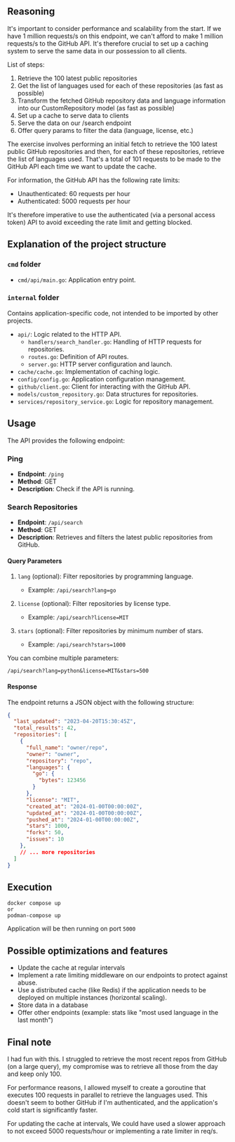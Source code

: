 
## Reasoning

It's important to consider performance and scalability from the start. If we have 1 million requests/s on this endpoint, we can't afford to make 1 million requests/s to the GitHub API. It's therefore crucial to set up a caching system to serve the same data in our possession to all clients.

List of steps:

1. Retrieve the 100 latest public repositories
2. Get the list of languages used for each of these repositories (as fast as possible)
3. Transform the fetched GitHub repository data and language information into our CustomRepository model (as fast as possible)
4. Set up a cache to serve data to clients
5. Serve the data on our /search endpoint
6. Offer query params to filter the data (language, license, etc.)



The exercise involves performing an initial fetch to retrieve the 100 latest public GitHub repositories and then, for each of these repositories, retrieve the list of languages used. That's a total of 101 requests to be made to the GitHub API each time we want to update the cache.

For information, the GitHub API has the following rate limits:

- Unauthenticated: 60 requests per hour
- Authenticated: 5000 requests per hour	

It's therefore imperative to use the authenticated (via a personal access token) API to avoid exceeding the rate limit and getting blocked.

## Explanation of the project structure

### `cmd` folder

- `cmd/api/main.go`: Application entry point. 

### `internal` folder

Contains application-specific code, not intended to be imported by other projects.

- `api/`: Logic related to the HTTP API.
  - `handlers/search_handler.go`: Handling of HTTP requests for repositories.
  - `routes.go`: Definition of API routes.
  - `server.go`: HTTP server configuration and launch.
- `cache/cache.go`: Implementation of caching logic.
- `config/config.go`: Application configuration management.
- `github/client.go`: Client for interacting with the GitHub API.
- `models/custom_repository.go`: Data structures for repositories.
- `services/repository_service.go`: Logic for repository management.


## Usage

The API provides the following endpoint:

### Ping

- **Endpoint**: `/ping`
- **Method**: GET
- **Description**: Check if the API is running.

### Search Repositories

- **Endpoint**: `/api/search`
- **Method**: GET
- **Description**: Retrieves and filters the latest public repositories from GitHub.


#### Query Parameters

1. `lang` (optional): Filter repositories by programming language.
   - Example: `/api/search?lang=go`

2. `license` (optional): Filter repositories by license type.
   - Example: `/api/search?license=MIT`

3. `stars` (optional): Filter repositories by minimum number of stars.
   - Example: `/api/search?stars=1000`

You can combine multiple parameters:
```
/api/search?lang=python&license=MIT&stars=500
```

#### Response

The endpoint returns a JSON object with the following structure:

```json
{
  "last_updated": "2023-04-20T15:30:45Z",
  "total_results": 42,
  "repositories": [
    {
      "full_name": "owner/repo",
      "owner": "owner",
      "repository": "repo",
      "languages": {
        "go": {
          "bytes": 123456
        }
      },
      "license": "MIT",
      "created_at": "2024-01-00T00:00:00Z",
      "updated_at": "2024-01-00T00:00:00Z",
      "pushed_at": "2024-01-00T00:00:00Z",
      "stars": 1000,
      "forks": 50,
      "issues": 10
    },
    // ... more repositories
  ]
}
```

## Execution

```
docker compose up
or
podman-compose up
```

Application will be then running on port `5000`


## Possible optimizations and features
   - Update the cache at regular intervals
   - Implement a rate limiting middleware on our endpoints to protect against abuse.
   - Use a distributed cache (like Redis) if the application needs to be deployed on multiple instances (horizontal scaling).
   - Store data in a database
   - Offer other endpoints (example: stats like "most used language in the last month")


## Final note

I had fun with this. I struggled to retrieve the most recent repos from GitHub (on a large query), my compromise was to retrieve all those from the day and keep only 100.

For performance reasons, I allowed myself to create a goroutine that executes 100 requests in parallel to retrieve the languages used. This doesn't seem to bother GitHub if I'm authenticated, and the application's cold start is significantly faster.

For updating the cache at intervals, We could have used a slower approach to not exceed 5000 requests/hour or implementing a rate limiter in req/s.